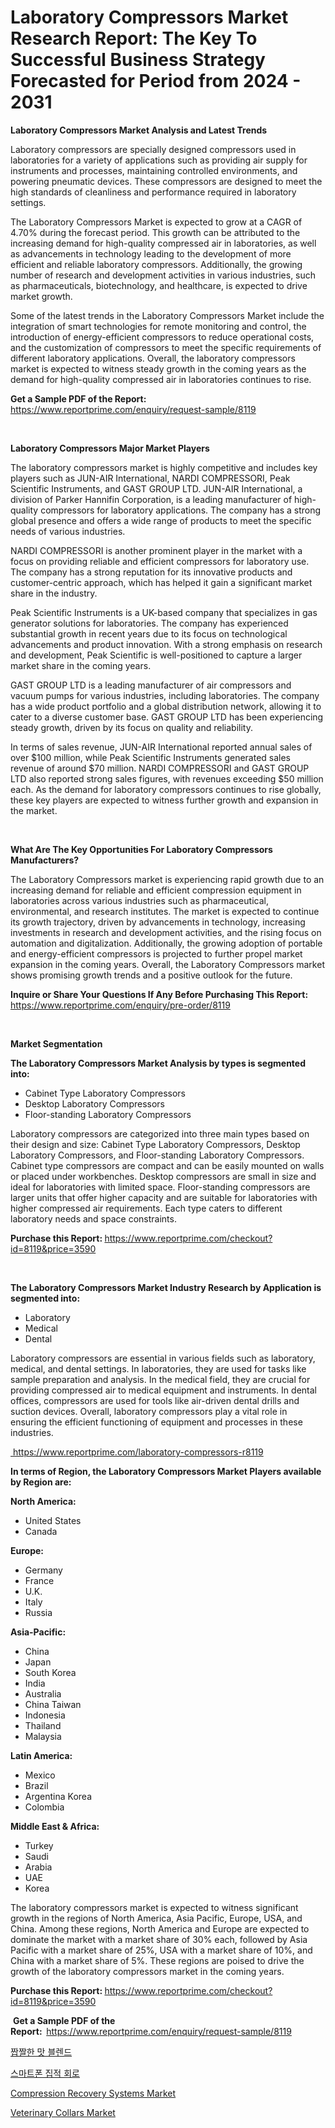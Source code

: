 <p><h1>Laboratory Compressors Market Research Report: The Key To Successful Business Strategy Forecasted for Period from 2024 - 2031</h1></p><p><strong>Laboratory Compressors Market Analysis and Latest Trends</strong></p>
<p><p>Laboratory compressors are specially designed compressors used in laboratories for a variety of applications such as providing air supply for instruments and processes, maintaining controlled environments, and powering pneumatic devices. These compressors are designed to meet the high standards of cleanliness and performance required in laboratory settings.</p><p>The Laboratory Compressors Market is expected to grow at a CAGR of 4.70% during the forecast period. This growth can be attributed to the increasing demand for high-quality compressed air in laboratories, as well as advancements in technology leading to the development of more efficient and reliable laboratory compressors. Additionally, the growing number of research and development activities in various industries, such as pharmaceuticals, biotechnology, and healthcare, is expected to drive market growth.</p><p>Some of the latest trends in the Laboratory Compressors Market include the integration of smart technologies for remote monitoring and control, the introduction of energy-efficient compressors to reduce operational costs, and the customization of compressors to meet the specific requirements of different laboratory applications. Overall, the laboratory compressors market is expected to witness steady growth in the coming years as the demand for high-quality compressed air in laboratories continues to rise.</p></p>
<p><strong>Get a Sample PDF of the Report:&nbsp;</strong> <a href="https://www.reportprime.com/enquiry/request-sample/8119">https://www.reportprime.com/enquiry/request-sample/8119</a></p>
<p>&nbsp;</p>
<p><strong>Laboratory Compressors Major Market Players</strong></p>
<p><p>The laboratory compressors market is highly competitive and includes key players such as JUN-AIR International, NARDI COMPRESSORI, Peak Scientific Instruments, and GAST GROUP LTD. JUN-AIR International, a division of Parker Hannifin Corporation, is a leading manufacturer of high-quality compressors for laboratory applications. The company has a strong global presence and offers a wide range of products to meet the specific needs of various industries.</p><p>NARDI COMPRESSORI is another prominent player in the market with a focus on providing reliable and efficient compressors for laboratory use. The company has a strong reputation for its innovative products and customer-centric approach, which has helped it gain a significant market share in the industry.</p><p>Peak Scientific Instruments is a UK-based company that specializes in gas generator solutions for laboratories. The company has experienced substantial growth in recent years due to its focus on technological advancements and product innovation. With a strong emphasis on research and development, Peak Scientific is well-positioned to capture a larger market share in the coming years.</p><p>GAST GROUP LTD is a leading manufacturer of air compressors and vacuum pumps for various industries, including laboratories. The company has a wide product portfolio and a global distribution network, allowing it to cater to a diverse customer base. GAST GROUP LTD has been experiencing steady growth, driven by its focus on quality and reliability.</p><p>In terms of sales revenue, JUN-AIR International reported annual sales of over $100 million, while Peak Scientific Instruments generated sales revenue of around $70 million. NARDI COMPRESSORI and GAST GROUP LTD also reported strong sales figures, with revenues exceeding $50 million each. As the demand for laboratory compressors continues to rise globally, these key players are expected to witness further growth and expansion in the market.</p></p>
<p>&nbsp;</p>
<p><strong>What Are The Key Opportunities For Laboratory Compressors Manufacturers?</strong></p>
<p><p>The Laboratory Compressors market is experiencing rapid growth due to an increasing demand for reliable and efficient compression equipment in laboratories across various industries such as pharmaceutical, environmental, and research institutes. The market is expected to continue its growth trajectory, driven by advancements in technology, increasing investments in research and development activities, and the rising focus on automation and digitalization. Additionally, the growing adoption of portable and energy-efficient compressors is projected to further propel market expansion in the coming years. Overall, the Laboratory Compressors market shows promising growth trends and a positive outlook for the future.</p></p>
<p><strong>Inquire or Share Your Questions If Any Before Purchasing This Report:</strong> <a href="https://www.reportprime.com/enquiry/pre-order/8119">https://www.reportprime.com/enquiry/pre-order/8119</a></p>
<p>&nbsp;</p>
<p><strong>Market Segmentation</strong></p>
<p><strong>The Laboratory Compressors Market Analysis by types is segmented into:</strong></p>
<p><ul><li>Cabinet Type Laboratory Compressors</li><li>Desktop Laboratory Compressors</li><li>Floor-standing Laboratory Compressors</li></ul></p>
<p><p>Laboratory compressors are categorized into three main types based on their design and size: Cabinet Type Laboratory Compressors, Desktop Laboratory Compressors, and Floor-standing Laboratory Compressors. Cabinet type compressors are compact and can be easily mounted on walls or placed under workbenches. Desktop compressors are small in size and ideal for laboratories with limited space. Floor-standing compressors are larger units that offer higher capacity and are suitable for laboratories with higher compressed air requirements. Each type caters to different laboratory needs and space constraints.</p></p>
<p><strong>Purchase this Report:&nbsp;</strong><a href="https://www.reportprime.com/checkout?id=8119&price=3590">https://www.reportprime.com/checkout?id=8119&price=3590</a></p>
<p>&nbsp;</p>
<p><strong>The Laboratory Compressors Market Industry Research by Application is segmented into:</strong></p>
<p><ul><li>Laboratory</li><li>Medical</li><li>Dental</li></ul></p>
<p><p>Laboratory compressors are essential in various fields such as laboratory, medical, and dental settings. In laboratories, they are used for tasks like sample preparation and analysis. In the medical field, they are crucial for providing compressed air to medical equipment and instruments. In dental offices, compressors are used for tools like air-driven dental drills and suction devices. Overall, laboratory compressors play a vital role in ensuring the efficient functioning of equipment and processes in these industries.</p></p>
<p><a href="https://www.reportprime.com/laboratory-compressors-r8119">&nbsp;https://www.reportprime.com/laboratory-compressors-r8119</a></p>
<p><strong>In terms of Region, the Laboratory Compressors Market Players available by Region are:</strong></p>
<p>
    <p> <strong> North America: </strong>
        <ul>
            <li>United States</li>
            <li>Canada</li>
        </ul>
        </p> 
    <p> <strong> Europe: </strong>
        <ul>
            <li>Germany</li>
            <li>France</li>
            <li>U.K.</li>
            <li>Italy</li>
            <li>Russia</li>
        </ul>
        </p> 
    <p> <strong> Asia-Pacific: </strong>
        <ul>
            <li>China</li>
            <li>Japan</li>
            <li>South Korea</li>
            <li>India</li>
            <li>Australia</li>
            <li>China Taiwan</li>
            <li>Indonesia</li>
            <li>Thailand</li>
            <li>Malaysia</li>
        </ul>
        </p> 
    <p> <strong> Latin America: </strong>
        <ul>
            <li>Mexico</li>
            <li>Brazil</li>
            <li>Argentina Korea</li>
            <li>Colombia</li>
        </ul>
        </p> 
    <p> <strong> Middle East & Africa: </strong>
        <ul>
            <li>Turkey</li>
            <li>Saudi</li>
            <li>Arabia</li>
            <li>UAE</li>
            <li>Korea</li>
        </ul>
    </p>
    </p>
<p><p>The laboratory compressors market is expected to witness significant growth in the regions of North America, Asia Pacific, Europe, USA, and China. Among these regions, North America and Europe are expected to dominate the market with a market share of 30% each, followed by Asia Pacific with a market share of 25%, USA with a market share of 10%, and China with a market share of 5%. These regions are poised to drive the growth of the laboratory compressors market in the coming years.</p></p>
<p><strong>Purchase this Report: </strong><a href="https://www.reportprime.com/checkout?id=8119&price=3590">https://www.reportprime.com/checkout?id=8119&price=3590</a></p>
<p>&nbsp;<strong>Get a Sample PDF of the Report:&nbsp;&nbsp;</strong><a href="https://www.reportprime.com/enquiry/request-sample/8119">https://www.reportprime.com/enquiry/request-sample/8119</a></p>
<p><strong></strong></p>
<p><p><a href="https://github.com/bunxhcci35271755/Market-Research-Report-List-3/blob/main/783880284770.md">짭짤한 맛 블렌드</a></p><p><a href="https://github.com/mofijurk071/Market-Research-Report-List-1/blob/main/542789284765.md">스마트폰 집적 회로</a></p><p><a href="https://github.com/fkhcgcyl33/Market-Research-Report-List-1/blob/main/compression-recovery-systems-market.md">Compression Recovery Systems Market</a></p><p><a href="https://github.com/ctanaka235/Market-Research-Report-List-1/blob/main/veterinary-collars-market.md">Veterinary Collars Market</a></p></p>